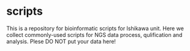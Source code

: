 # scripts
This is a repository for bioinformatic scripts for Ishikawa unit. 
Here we collect commonly-used scripts for NGS data process, qulification and analysis. 
Plese DO NOT put your data here! 
